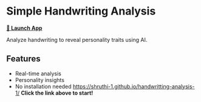 # Simple Handwriting Analysis

[**🚀 Launch App**](index.html)

Analyze handwriting to reveal personality traits using AI.

## Features
- Real-time analysis
- Personality insights  
- No installation needed
https://shruthi-1.github.io/handwritting-analysis-1/
**Click the link above to start!**